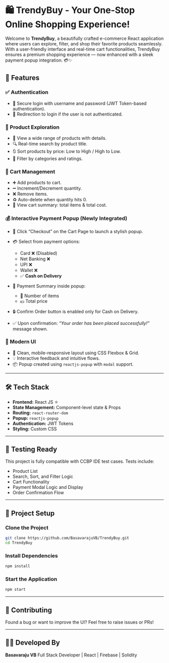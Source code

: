 # 🛍️ TrendyBuy - Your One-Stop Online Shopping Experience!

Welcome to **TrendyBuy**, a beautifully crafted e-commerce React application where users can explore, filter, and shop their favorite products seamlessly. With a user-friendly interface and real-time cart functionalities, TrendyBuy ensures a premium shopping experience — now enhanced with a sleek payment popup integration. 💳✨

## 🚀 Features

### ✅ Authentication

* 🔐 Secure login with username and password (JWT Token-based authentication).
* 🔄 Redirection to login if the user is not authenticated.

### 🔎 Product Exploration

* 🛒 View a wide range of products with details.
* 🔍 Real-time search by product title.
* 🔃 Sort products by price: Low to High / High to Low.
* 🧲 Filter by categories and ratings.

### 🧺 Cart Management

* ➕ Add products to cart.
* ➖ Increment/Decrement quantity.
* ❌ Remove items.
* ♻️ Auto-delete when quantity hits 0.
* 🧾 View cart summary: total items & total cost.

### 💰 Interactive Payment Popup (Newly Integrated)

* 🧾 Click “Checkout” on the Cart Page to launch a stylish popup.
* 💳 Select from payment options:

  * Card ❌ (Disabled)
  * Net Banking ❌
  * UPI ❌
  * Wallet ❌
  * ✅ **Cash on Delivery**
* 🧾 Payment Summary inside popup:

  * 🧮 Number of items
  * 💵 Total price
* 🔒 Confirm Order button is enabled only for Cash on Delivery.
* ✅ Upon confirmation: *“Your order has been placed successfully!”* message shown.

### 🌈 Modern UI

* 🎨 Clean, mobile-responsive layout using CSS Flexbox & Grid.
* 💡 Interactive feedback and intuitive flows.
* 📦 Popup created using `reactjs-popup` with `modal` support.

---

## 🛠️ Tech Stack

* **Frontend:** React JS ⚛️
* **State Management:** Component-level state & Props
* **Routing:** `react-router-dom`
* **Popup:** `reactjs-popup`
* **Authentication:** JWT Tokens
* **Styling:** Custom CSS

---

## 🧪 Testing Ready

This project is fully compatible with CCBP IDE test cases. Tests include:

* Product List
* Search, Sort, and Filter Logic
* Cart Functionality
* Payment Modal Logic and Display
* Order Confirmation Flow

---

## 📁 Project Setup

### Clone the Project

```bash
git clone https://github.com/BasavarajuVB/TrendyBuy.git
cd TrendyBuy
```

### Install Dependencies

```bash
npm install
```

### Start the Application

```bash
npm start
```

---

## 🤝 Contributing

Found a bug or want to improve the UI? Feel free to raise issues or PRs!

---

## 👨‍💻 Developed By

**Basavaraju VB**
Full Stack Developer | React | Firebase | Solidity


